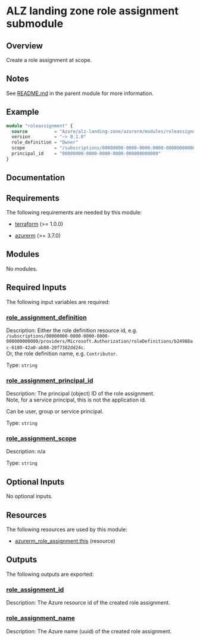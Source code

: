 <!-- BEGIN_TF_DOCS -->
# ALZ landing zone role assignment submodule

## Overview

Create a role assignment at scope.

## Notes

See [README.md](../../README.md) in the parent module for more information.

## Example

```terraform
module "roleassignment" {
  source          = "Azure/alz-landing-zone/azurerm/modules/roleassignment"
  version         = "~> 0.1.0"
  role_definition = "Owner"
  scope           = "/subscriptions/00000000-0000-0000-0000-000000000000"
  principal_id    = "00000000-0000-0000-0000-000000000000"
}
```

## Documentation
<!-- markdownlint-disable MD033 -->

## Requirements

The following requirements are needed by this module:

- <a name="requirement_terraform"></a> [terraform](#requirement\_terraform) (>= 1.0.0)

- <a name="requirement_azurerm"></a> [azurerm](#requirement\_azurerm) (>= 3.7.0)

## Modules

No modules.

<!-- markdownlint-disable MD013 -->
## Required Inputs

The following input variables are required:

### <a name="input_role_assignment_definition"></a> [role\_assignment\_definition](#input\_role\_assignment\_definition)

Description: Either the role definition resource id, e.g. `/subscriptions/00000000-0000-0000-0000-000000000000/providers/Microsoft.Authorization/roleDefinitions/b24988ac-6180-42a0-ab88-20f7382dd24c`.  
Or, the role definition name, e.g. `Contributor`.

Type: `string`

### <a name="input_role_assignment_principal_id"></a> [role\_assignment\_principal\_id](#input\_role\_assignment\_principal\_id)

Description: The principal (object) ID of the role assignment.  
Note, for a service principal, this is not the application id.

Can be user, group or service principal.

Type: `string`

### <a name="input_role_assignment_scope"></a> [role\_assignment\_scope](#input\_role\_assignment\_scope)

Description: n/a

Type: `string`

## Optional Inputs

No optional inputs.

## Resources

The following resources are used by this module:

- [azurerm_role_assignment.this](https://registry.terraform.io/providers/hashicorp/azurerm/latest/docs/resources/role_assignment) (resource)

## Outputs

The following outputs are exported:

### <a name="output_role_assignment_id"></a> [role\_assignment\_id](#output\_role\_assignment\_id)

Description: The Azure resource id of the created role assignment.

### <a name="output_role_assignment_name"></a> [role\_assignment\_name](#output\_role\_assignment\_name)

Description: The Azure name (uuid) of the created role assignment.

<!-- markdownlint-enable -->

<!-- END_TF_DOCS -->
